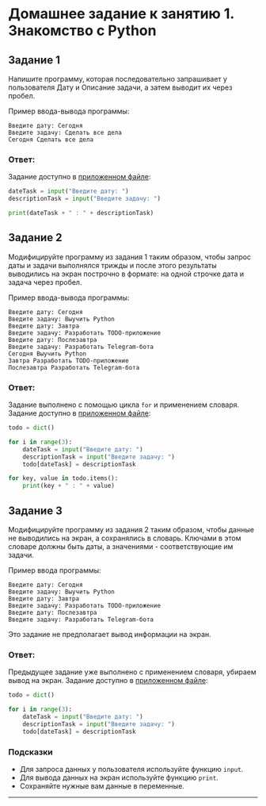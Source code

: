 # Домашнее задание к занятию 1. Знакомство с Python

## Задание 1
Напишите программу, которая последовательно запрашивает у пользователя Дату и Описание задачи, а затем выводит их через пробел.

Пример ввода-вывода программы: 
```
Введите дату: Сегодня
Введите задачу: Сделать все дела
Сегодня Сделать все дела
```

### Ответ:
Задание доступно в [приложенном файле](../Homeworks_py/01/Task01.1.py):
```python
dateTask = input("Введите дату: ")
descriptionTask = input("Введите задачу: ")

print(dateTask + " : " + descriptionTask)
```

## Задание 2
Модифицируйте программу из задания 1 таким образом, чтобы запрос даты и задачи выполнялся трижды и после этого результаты выводились на экран построчно в формате: на одной строчке дата и задача через пробел.

Пример ввода-вывода программы:
```
Введите дату: Сегодня
Введите задачу: Выучить Python
Введите дату: Завтра
Введите задачу: Разработать TODO-приложение
Введите дату: Послезавтра
Введите задачу: Разработать Telegram-бота
Сегодня Выучить Python
Завтра Разработать TODO-приложение
Послезавтра Разработать Telegram-бота
```

### Ответ:
Задание выполнено с помощью цикла `for` и применением словаря. Задание доступно в [приложенном файле](../Homeworks_py/01/Task01.2.py):
```python
todo = dict()

for i in range(3):
    dateTask = input("Введите дату: ")
    descriptionTask = input("Введите задачу: ")
    todo[dateTask] = descriptionTask

for key, value in todo.items():
    print(key + " : " + value)
```

## Задание 3
Модифицируйте программу из задания 2 таким образом, чтобы данные не выводились на экран, а сохранялись в словарь. Ключами в этом словаре должны быть даты, а значениями - соответствующие им задачи.

Пример ввода программы:
```
Введите дату: Сегодня
Введите задачу: Выучить Python
Введите дату: Завтра
Введите задачу: Разработать TODO-приложение
Введите дату: Послезавтра
Введите задачу: Разработать Telegram-бота
```
Это задание не предполагает вывод информации на экран.

### Ответ:
Предыдущее задание уже выполнено с применением словаря, убираем вывод на экран. Задание доступно в [приложенном файле](../Homeworks_py/01/Task01.3.py):
```python
todo = dict()

for i in range(3):
    dateTask = input("Введите дату: ")
    descriptionTask = input("Введите задачу: ")
    todo[dateTask] = descriptionTask
```

### Подсказки 
* Для запроса данных у пользователя используйте функцию `input`.
* Для вывода данных на экран используйте функцию `print`.
* Сохраняйте нужные вам данные в переменные.

***
